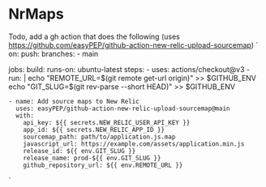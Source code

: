 # NrMaps

Todo, add a gh action that does the following (uses https://github.com/easyPEP/github-action-new-relic-upload-sourcemap)
`
on:
  push:
    branches:
      - main

jobs:
  build:
    runs-on: ubuntu-latest
    steps:
    - uses: actions/checkout@v3
    - run: |
        echo "REMOTE_URL=$(git remote get-url origin)" >> $GITHUB_ENV
        echo "GIT_SLUG=$(git rev-parse --short HEAD)" >> $GITHUB_ENV
        
    - name: Add source maps to New Relic
      uses: easyPEP/github-action-new-relic-upload-sourcemap@main
      with:
        api_key: ${{ secrets.NEW_RELIC_USER_API_KEY }}
        app_id: ${{ secrets.NEW_RELIC_APP_ID }}
        sourcemap_path: path/to/application.js.map
        javascript_url: https://example.com/assets/application.min.js
        release_id: ${{ env.GIT_SLUG }}
        release_name: prod-${{ env.GIT_SLUG }}
        github_repository_url: ${{ env.REMOTE_URL }}
`
